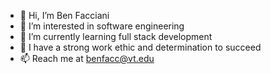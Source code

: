 - 👋 Hi, I’m Ben Facciani
- 👀 I’m interested in software engineering
- 🌱 I’m currently learning full stack development
- 💞️ I have a strong work ethic and determination to succeed
- 📫 Reach me at benfacc@vt.edu

<!---
benfacciani/benfacciani is a ✨ special ✨ repository because its `README.md` (this file) appears on your GitHub profile.
You can click the Preview link to take a look at your changes.
--->
